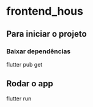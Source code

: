 # frontend_hous

## Para iniciar o projeto 
### Baixar dependências
flutter pub get

## Rodar o app
flutter run
